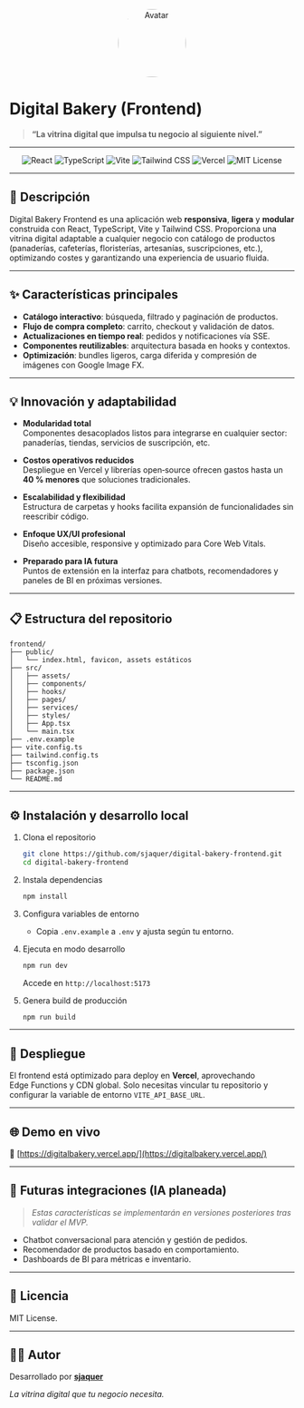 <p align="center">
  <img src="https://avatars.githubusercontent.com/u/72231436?v=4" alt="Avatar" width="120" style="border-radius: 50%;" />
</p>

# Digital Bakery (Frontend)

> **“La vitrina digital que impulsa tu negocio al siguiente nivel.”**

---

<p align="center">
  <img src="https://img.shields.io/badge/React-18.2.0-blue?logo=react&logoColor=white" alt="React">
  <img src="https://img.shields.io/badge/TypeScript-5.1.3-blue?logo=typescript&logoColor=white" alt="TypeScript">
  <img src="https://img.shields.io/badge/Vite-5.1.0-yellow?logo=vite&logoColor=black" alt="Vite">
  <img src="https://img.shields.io/badge/TailwindCSS-3.4.2-lightgray?logo=tailwind-css&logoColor=white" alt="Tailwind CSS">
  <img src="https://img.shields.io/badge/Vercel-Edge%20Functions-black?logo=vercel&logoColor=white" alt="Vercel">
  <img src="https://img.shields.io/badge/License-MIT-green" alt="MIT License">
</p>

---

## 🧠 Descripción

Digital Bakery Frontend es una aplicación web **responsiva**, **ligera** y **modular** construida con React, TypeScript, Vite y Tailwind CSS. Proporciona una vitrina digital adaptable a cualquier negocio con catálogo de productos (panaderías, cafeterías, floristerías, artesanías, suscripciones, etc.), optimizando costes y garantizando una experiencia de usuario fluida.

---

## ✨ Características principales

- **Catálogo interactivo**: búsqueda, filtrado y paginación de productos.
- **Flujo de compra completo**: carrito, checkout y validación de datos.
- **Actualizaciones en tiempo real**: pedidos y notificaciones vía SSE.
- **Componentes reutilizables**: arquitectura basada en hooks y contextos.
- **Optimización**: bundles ligeros, carga diferida y compresión de imágenes con Google Image FX.

---

## 💡 Innovación y adaptabilidad

- **Modularidad total**  
  Componentes desacoplados listos para integrarse en cualquier sector: panaderías, tiendas, servicios de suscripción, etc.

- **Costos operativos reducidos**  
  Despliegue en Vercel y librerías open‑source ofrecen gastos hasta un **40 % menores** que soluciones tradicionales.

- **Escalabilidad y flexibilidad**  
  Estructura de carpetas y hooks facilita expansión de funcionalidades sin reescribir código.

- **Enfoque UX/UI profesional**  
  Diseño accesible, responsive y optimizado para Core Web Vitals.

- **Preparado para IA futura**  
  Puntos de extensión en la interfaz para chatbots, recomendadores y paneles de BI en próximas versiones.

---

## 📋 Estructura del repositorio

```
frontend/
├── public/                
│   └── index.html, favicon, assets estáticos
├── src/
│   ├── assets/            
│   ├── components/        
│   ├── hooks/             
│   ├── pages/             
│   ├── services/          
│   ├── styles/            
│   ├── App.tsx            
│   └── main.tsx           
├── .env.example           
├── vite.config.ts         
├── tailwind.config.ts     
├── tsconfig.json          
├── package.json           
└── README.md              
```

---

## ⚙️ Instalación y desarrollo local

1. Clona el repositorio  
   ```bash
   git clone https://github.com/sjaquer/digital-bakery-frontend.git
   cd digital-bakery-frontend
   ```

2. Instala dependencias  
   ```bash
   npm install
   ```

3. Configura variables de entorno  
   - Copia `.env.example` a `.env` y ajusta según tu entorno.

4. Ejecuta en modo desarrollo  
   ```bash
   npm run dev
   ```
   Accede en `http://localhost:5173`

5. Genera build de producción  
   ```bash
   npm run build
   ```

---

## 🚀 Despliegue

El frontend está optimizado para deploy en **Vercel**, aprovechando Edge Functions y CDN global. Solo necesitas vincular tu repositorio y configurar la variable de entorno `VITE_API_BASE_URL`.

---

## 🌐 Demo en vivo

🌟 [https://digitalbakery.vercel.app/](https://digitalbakery.vercel.app/)

---

## 🔮 Futuras integraciones (IA planeada)

> *Estas características se implementarán en versiones posteriores tras validar el MVP.*

- Chatbot conversacional para atención y gestión de pedidos.  
- Recomendador de productos basado en comportamiento.  
- Dashboards de BI para métricas e inventario.

---

## 📜 Licencia

MIT License.

---

## 👨‍💻 Autor

Desarrollado por **[sjaquer](https://github.com/sjaquer)**

*La vitrina digital que tu negocio necesita.*
